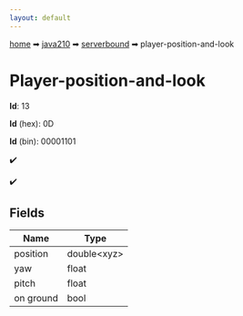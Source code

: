 ```yaml
---
layout: default
---
```


[home](/) ➡ [java210](/protocol/java210) ➡ [serverbound](/protocol/java210/serverbound) ➡ player-position-and-look

# Player-position-and-look

**Id**: 13

**Id** (hex): 0D

**Id** (bin): 00001101

✔️

✔️

## Fields

Name | Type
---|---
position | double&lt;xyz&gt;
yaw | float
pitch | float
on ground | bool

